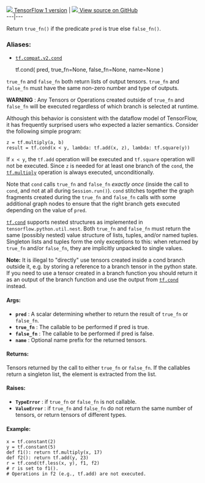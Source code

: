 [ ![](https://tensorflow.google.cn/images/tf_logo_32px.png) TensorFlow 1
version](/versions/r1.15/api_docs/python/tf/cond) |  [
![](https://tensorflow.google.cn/images/GitHub-Mark-32px.png) View source on
GitHub
](https://github.com/tensorflow/tensorflow/blob/r2.0/tensorflow/python/ops/control_flow_ops.py#L1318-L1389)  
---|---  
  
Return `true_fn()` if the predicate `pred` is true else `false_fn()`.

### Aliases:

  * [`tf.compat.v2.cond`](/api_docs/python/tf/cond)

    
    
    tf.cond(
        pred,
        true_fn=None,
        false_fn=None,
        name=None
    )
    

`true_fn` and `false_fn` both return lists of output tensors. `true_fn` and
`false_fn` must have the same non-zero number and type of outputs.

**WARNING** : Any Tensors or Operations created outside of `true_fn` and
`false_fn` will be executed regardless of which branch is selected at runtime.

Although this behavior is consistent with the dataflow model of TensorFlow, it
has frequently surprised users who expected a lazier semantics. Consider the
following simple program:

    
    
    z = tf.multiply(a, b)
    result = tf.cond(x < y, lambda: tf.add(x, z), lambda: tf.square(y))
    

If `x < y`, the `tf.add` operation will be executed and `tf.square` operation
will not be executed. Since `z` is needed for at least one branch of the
`cond`, the
[`tf.multiply`](https://tensorflow.google.cn/api_docs/python/tf/math/multiply)
operation is always executed, unconditionally.

Note that `cond` calls `true_fn` and `false_fn` _exactly once_ (inside the
call to `cond`, and not at all during `Session.run()`). `cond` stitches
together the graph fragments created during the `true_fn` and `false_fn` calls
with some additional graph nodes to ensure that the right branch gets executed
depending on the value of `pred`.

[`tf.cond`](https://tensorflow.google.cn/api_docs/python/tf/cond) supports
nested structures as implemented in `tensorflow.python.util.nest`. Both
`true_fn` and `false_fn` must return the same (possibly nested) value
structure of lists, tuples, and/or named tuples. Singleton lists and tuples
form the only exceptions to this: when returned by `true_fn` and/or
`false_fn`, they are implicitly unpacked to single values.

**Note:** It is illegal to "directly" use tensors created inside a cond branch
outside it, e.g. by storing a reference to a branch tensor in the python
state. If you need to use a tensor created in a branch function you should
return it as an output of the branch function and use the output from
[`tf.cond`](https://tensorflow.google.cn/api_docs/python/tf/cond) instead.

#### Args:

  * **`pred`** : A scalar determining whether to return the result of `true_fn` or `false_fn`.
  * **`true_fn`** : The callable to be performed if pred is true.
  * **`false_fn`** : The callable to be performed if pred is false.
  * **`name`** : Optional name prefix for the returned tensors.

#### Returns:

Tensors returned by the call to either `true_fn` or `false_fn`. If the
callables return a singleton list, the element is extracted from the list.

#### Raises:

  * **`TypeError`** : if `true_fn` or `false_fn` is not callable.
  * **`ValueError`** : if `true_fn` and `false_fn` do not return the same number of tensors, or return tensors of different types.

#### Example:

    
    
    x = tf.constant(2)
    y = tf.constant(5)
    def f1(): return tf.multiply(x, 17)
    def f2(): return tf.add(y, 23)
    r = tf.cond(tf.less(x, y), f1, f2)
    # r is set to f1().
    # Operations in f2 (e.g., tf.add) are not executed.
    

